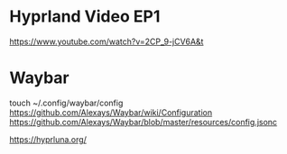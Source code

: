 # Hyprland Video EP1
https://www.youtube.com/watch?v=2CP_9-jCV6A&t




# Waybar
touch ~/.config/waybar/config
https://github.com/Alexays/Waybar/wiki/Configuration
https://github.com/Alexays/Waybar/blob/master/resources/config.jsonc


https://hyprluna.org/
